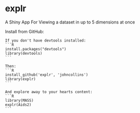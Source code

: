 explr
=====

A Shiny App For Viewing a dataset in up to 5 dimensions at once

Install from GitHub:

    If you don't have devtools installed:
    ```R
    install.packages("devtools")
    library(devtools)
    ```
    
    Then:
    ```R
    install_github('explr', 'johncollins')
    library(explr)
    ```

    And explore away to your hearts content:
    ```R
    library(MASS)
    explr(Aids2)
    ```
  
